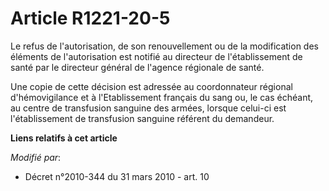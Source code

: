 # Article R1221-20-5

Le refus de l'autorisation, de son renouvellement ou de la modification des éléments de l'autorisation est notifié au
directeur de l'établissement de santé par le directeur général de l'agence régionale de santé.

Une copie de cette décision est adressée au coordonnateur régional d'hémovigilance et à l'Etablissement français du sang ou,
le cas échéant, au centre de transfusion sanguine des armées, lorsque celui-ci est l'établissement de transfusion sanguine
référent du demandeur.

**Liens relatifs à cet article**

_Modifié par_:

  - Décret n°2010-344 du 31 mars 2010 - art. 10

